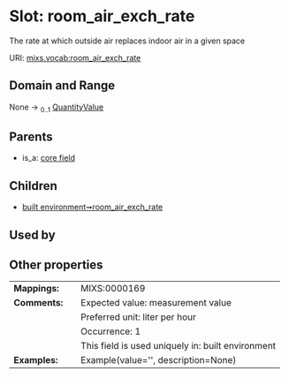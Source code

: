 
# Slot: room_air_exch_rate


The rate at which outside air replaces indoor air in a given space

URI: [mixs.vocab:room_air_exch_rate](https://w3id.org/mixs/vocab/room_air_exch_rate)


## Domain and Range

None &#8594;  <sub>0..1</sub> [QuantityValue](QuantityValue.md)

## Parents

 *  is_a: [core field](core_field.md)

## Children

 *  [built environment➞room_air_exch_rate](built_environment_room_air_exch_rate.md)

## Used by


## Other properties

|  |  |  |
| --- | --- | --- |
| **Mappings:** | | MIXS:0000169 |
| **Comments:** | | Expected value: measurement value |
|  | | Preferred unit: liter per hour |
|  | | Occurrence: 1 |
|  | | This field is used uniquely in: built environment |
| **Examples:** | | Example(value='', description=None) |

